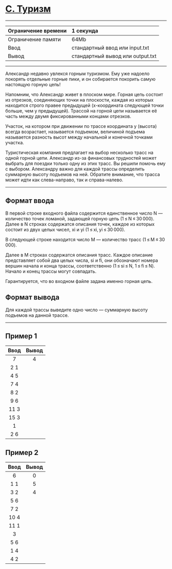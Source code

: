 # [C. Туризм](https://contest.yandex.ru/contest/27794/problems/C/)

---
| Ограничение времени  | 1 секунда  |
| :--- |:---|
| Ограничение памяти     | 64Mb |
| Ввод      | стандартный ввод или input.txt |
| Вывод | стандартный вывод или output.txt |
---
Александр недавно увлекся горным туризмом. Ему уже надоело покорять отдельные горные пики, и он собирается покорить самую настоящую горную цепь!

Напомним, что Александр живет в плоском мире. Горная цепь состоит из отрезков, соединяющих точки на плоскости, каждая из которых находится строго правее предыдущей (x-координата следующей точки больше, чем у предыдущей). Трассой на горной цепи называется её часть между двумя фиксированными концами отрезков.

Участок, на котором при движении по трассе координата y (высота) всегда возрастает, называется подъемом, величиной подъема называется разность высот между начальной и конечной точками участка.

Туристическая компания предлагает на выбор несколько трасс на одной горной цепи. Александр из-за финансовых трудностей может выбрать для поездки только одну из этих трасс. Вы решили помочь ему с выбором. Александру важно для каждой трассы определить суммарную высоту подъемов на ней. Обратите внимание, что трасса может идти как слева-направо, так и справа-налево.

---
## Формат ввода
В первой строке входного файла содержится единственное число N — количество точек ломаной, задающей горную цепь (1 ≤ N ≤ 30 000). Далее в N строках содержатся описания точек, каждое из которых состоит из двух целых чисел, xi и yi (1 ≤ xi, yi ≤ 30 000).

В следующей строке находится число M — количество трасс (1 ≤ M ≤ 30 000).

Далее в M строках содержатся описания трасс. Каждое описание представляет собой два целых числа, si и fi, они обозначают номера вершин начала и конца трассы, соответственно (1 ≤ si ≤ N, 1 ≤ fi ≤ N). Начало и конец трассы могут совпадать.

Гарантируется, что во входном файле задана именно горная цепь.

## Формат вывода
Для каждой трассы выведите одно число — суммарную высоту подъемов на данной трассе.

---
## Пример 1

| Ввод  | Вывод  |
| :---: | :---: |
| 7 | 4 |
| 2 1 |  |
| 4 5 |  |
| 7 4 |  |
| 8 2 |  |
| 9 6 |  |
| 11 3 |  |
| 15 3 |  |
| 1 |  |
| 2 6 |  |

## Пример 2

| Ввод  | Вывод  |
| :---: | :---: |
| 6 | 0 |
| 1 1 | 5 |
| 3 2 | 4 |
| 5 6 |  |
| 7 2 |  |
| 10 4 |  |
| 11 1 |  |
| 3 |  |
| 5 6 |  |
| 1 4 |  |
| 4 2 |  |
